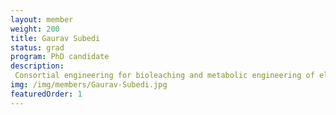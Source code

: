 ```yaml
---
layout: member
weight: 200
title: Gaurav Subedi
status: grad
program: PhD candidate
description: 
 Consortial engineering for bioleaching and metabolic engineering of electrogenic bacteria for use in microbial fuel cells
img: /img/members/Gaurav-Subedi.jpg
featuredOrder: 1
---
```

